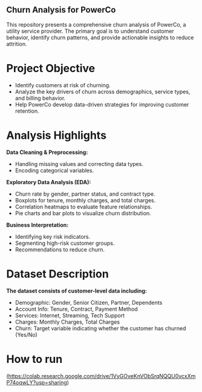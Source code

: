 ## Churn Analysis for PowerCo
This repository presents a comprehensive churn analysis of PowerCo, a utility service provider. The primary goal is to understand customer behavior, identify churn patterns, and provide actionable insights to reduce attrition.

# Project Objective

- Identify customers at risk of churning.
- Analyze the key drivers of churn across demographics, service types, and billing behavior.
- Help PowerCo develop data-driven strategies for improving customer retention.

# Analysis Highlights
**Data Cleaning & Preprocessing:**
- Handling missing values and correcting data types.
- Encoding categorical variables.

**Exploratory Data Analysis (EDA):**

- Churn rate by gender, partner status, and contract type.
- Boxplots for tenure, monthly charges, and total charges.
- Correlation heatmaps to evaluate feature relationships.
- Pie charts and bar plots to visualize churn distribution.

**Business Interpretation:**

- Identifying key risk indicators.
- Segmenting high-risk customer groups.
- Recommendations to reduce churn.

# Dataset Description
**The dataset consists of customer-level data including:**

- Demographic: Gender, Senior Citizen, Partner, Dependents
- Account Info: Tenure, Contract, Payment Method
- Services: Internet, Streaming, Tech Support
- Charges: Monthly Charges, Total Charges
- Churn: Target variable indicating whether the customer has churned (Yes/No)

# How to run
(https://colab.research.google.com/drive/1VyGOveKnVObSrqNQQU0vcxXmP74oqwLY?usp=sharing)
